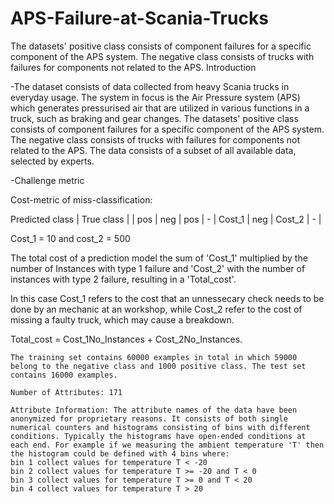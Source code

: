 # APS-Failure-at-Scania-Trucks
The datasets' positive class consists of component failures for a specific component of the APS system. The negative class consists of trucks with failures for components not related to the APS.
Introduction

-The dataset consists of data collected from heavy Scania trucks in everyday usage. The system in focus is the Air Pressure system (APS) which generates pressurised air that are utilized in various functions in a truck, such as braking and gear changes. The datasets' positive class consists of component failures for a specific component of the APS system. The negative class consists of trucks with failures for components not related to the APS. The data consists of a subset of all available data, selected by experts.

-Challenge metric

Cost-metric of miss-classification:

Predicted class | True class |
| pos | neg |
pos | - | Cost_1 |
neg | Cost_2 | - |

Cost_1 = 10 and cost_2 = 500

The total cost of a prediction model the sum of 'Cost_1' multiplied by the number of Instances with type 1 failure and 'Cost_2' with the number of instances with type 2 failure, resulting in a 'Total_cost'.

In this case Cost_1 refers to the cost that an unnessecary check needs to be done by an mechanic at an workshop, while Cost_2 refer to the cost of missing a faulty truck, which may cause a breakdown.

Total_cost = Cost_1No_Instances + Cost_2No_Instances.

    The training set contains 60000 examples in total in which 59000 belong to the negative class and 1000 positive class. The test set contains 16000 examples.

    Number of Attributes: 171

    Attribute Information: The attribute names of the data have been anonymized for proprietary reasons. It consists of both single numerical counters and histograms consisting of bins with different conditions. Typically the histograms have open-ended conditions at each end. For example if we measuring the ambient temperature 'T' then the histogram could be defined with 4 bins where:
    bin 1 collect values for temperature T < -20
    bin 2 collect values for temperature T >= -20 and T < 0
    bin 3 collect values for temperature T >= 0 and T < 20
    bin 4 collect values for temperature T > 20

